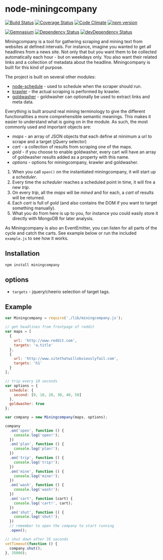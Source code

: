 node-miningcompany
==============
[![Build Status](http://img.shields.io/travis/alexlangberg/node-miningcompany.svg)](https://travis-ci.org/alexlangberg/node-miningcompany)
[![Coverage Status](http://img.shields.io/coveralls/alexlangberg/node-miningcompany.svg)](https://coveralls.io/r/alexlangberg/node-miningcompany?branch=master)
[![Code Climate](http://img.shields.io/codeclimate/github/alexlangberg/node-miningcompany.svg)](https://codeclimate.com/github/alexlangberg/node-miningcompany)
[![npm version](http://img.shields.io/npm/v/miningcompany.svg)](https://www.npmjs.org/package/miningcompany)

[![Gemnasium](http://img.shields.io/gemnasium/alexlangberg/node-miningcompany.svg)](https://gemnasium.com/alexlangberg/node-miningcompany)
[![Dependency Status](https://david-dm.org/alexlangberg/node-miningcompany.svg)](https://david-dm.org/alexlangberg/node-miningcompany)
[![devDependency Status](https://david-dm.org/alexlangberg/node-miningcompany/dev-status.svg)](https://david-dm.org/alexlangberg/node-miningcompany#info=devDependencies)

Miningcompany is a tool for gathering scraping and mining text from websites at defined intervals. For instance, imagine you wanted to get all headlines from a news site. Not only that but you want them to be collected automatically each hour - but on weekdays only. You also want their related links and a collection of metadata about the headline. Miningcompany is built for this kind of purpose.

The project is built on several other modules:
- [node-schedule](https://www.npmjs.org/package/node-schedule) - used to schedule when the scraper should run.
- [krawler](https://www.npmjs.org/package/krawler) - the actual scraping is performed by krawler.
- [goldwasher](https://www.npmjs.org/package/goldwasher) - goldwasher can optionally be used to extract links and meta data.

Everything is built around real mining terminology to give the different functionalities a more comprehensible semantic meanings. This makes it easier to understand what is going on in the module. As such, the most commonly used and important objects are:

- *maps* - an array of JSON objects that each define at minimum a url to scrape and a target (jQuery selector)
- *cart* - a collection of results from scraping one of the maps.
- *gold* - if you choose to enable goldwasher, every cart will have an array of goldwasher results added as a property with this name.
- *options* - options for miningcompany, krawler and goldwasher.

1. When you call ```open()``` on the instantiated miningcompany, it will start up a *scheduler*. 
2. Every time the *scheduler* reaches a scheduled point in time, it will fire a new *trip*. 
3. On every *trip*, all the *maps* will be *mined* and for each, a *cart* of results will be returned. 
4. Each *cart* is full of *gold* (and also contains the DOM if you want to target something manually). 
5. What you do from here is up to you, for instance you could easily store it directly with MongoDB for later analysis.

As Miningcompany is also an EventEmitter, you can listen for all parts of the cycle and catch the carts. See example below or run the included ```example.js``` to see how it works.

## Installation
```
npm install miningcompany
```

## options
- ```targets``` - jquery/cheerio selection of target tags.

## Example
```javascript
var Miningcompany = require('./lib/miningcompany.js');

// get headlines from frontpage of reddit
var maps = [
  {
    url: 'http://www.reddit.com',
    targets: 'a.title'
  },
  {
    url: 'http://www.sitethatwillobviouslyfail.com',
    targets: 'h1'
  }
];

// trip every 10 seconds
var options = {
  schedule: {
    second: [0, 10, 20, 30, 40, 50]
  },
  goldwasher: true
};

var company = new Miningcompany(maps, options);

company
  .on('open', function () {
    console.log('open!');
  })
  .on('plan', function () {
    console.log('plan!');
  })
  .on('trip', function () {
    console.log('trip!');
  })
  .on('mine', function () {
    console.log('mine!');
  })
  .on('wash', function () {
    console.log('wash!');
  })
  .on('cart', function (cart) {
    console.log('cart!', cart);
  })
  .on('shut', function () {
    console.log('shut!');
  })
  // remember to open the company to start running
  .open();

// shut down after 35 seconds
setTimeout(function () {
  company.shut();
}, 35000);
```